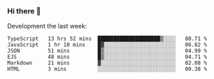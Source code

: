 ### Hi there 👋

Development the last week:
<!--START_SECTION:waka-->

```text
TypeScript   13 hrs 52 mins  ████████████████████▒░░░░   80.71 %
JavaScript   1 hr 10 mins    █▓░░░░░░░░░░░░░░░░░░░░░░░   06.82 %
JSON         51 mins         █▒░░░░░░░░░░░░░░░░░░░░░░░   04.99 %
EJS          48 mins         █▒░░░░░░░░░░░░░░░░░░░░░░░   04.71 %
Markdown     21 mins         ▓░░░░░░░░░░░░░░░░░░░░░░░░   02.08 %
HTML         3 mins          ░░░░░░░░░░░░░░░░░░░░░░░░░   00.38 %
```

<!--END_SECTION:waka-->

<!--
**JASONPANGGO/jasonpanggo** is a ✨ _special_ ✨ repository because its `README.md` (this file) appears on your GitHub profile.

Here are some ideas to get you started:

- 🔭 I’m currently working on ...
- 🌱 I’m currently learning ...
- 👯 I’m looking to collaborate on ...
- 🤔 I’m looking for help with ...
- 💬 Ask me about ...
- 📫 How to reach me: ...
- 😄 Pronouns: ...
- ⚡ Fun fact: ...
-->
